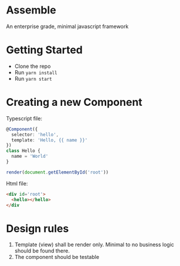 # Assemble
An enterprise grade, minimal javascript framework

# Getting Started
- Clone the repo
- Run `yarn install`
- Run `yarn start`

# Creating a new Component

Typescript file:
```typescript
@Component({
  selector: 'hello',
  template: 'Hello, {{ name }}'
})
class Hello {
  name = 'World'
}

render(document.getElementById('root'))
```

Html file:

```html
<div id='root'>
  <hello></hello>
</div
```

# Design rules
1. Template (view) shall be render only. Minimal to no business logic should be found there.
2. The component should be testable